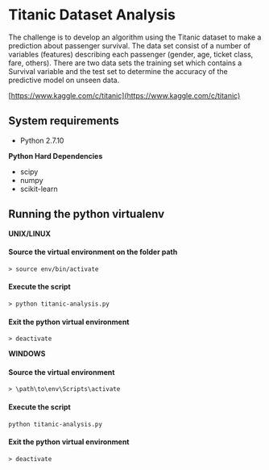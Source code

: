 # Titanic Dataset Analysis

The challenge is to develop an algorithm using the Titanic dataset to make a prediction about passenger survival. The data set consist of a number of variables (features) describing each passenger (gender, age, ticket class, fare, others). There are two data sets the training set which contains a Survival variable and the test set to determine the accuracy of the predictive model on unseen data.

[https://www.kaggle.com/c/titanic](https://www.kaggle.com/c/titanic)

## System requirements

* Python 2.7.10

**Python Hard Dependencies**

* scipy
* numpy
* scikit-learn

## Running the python virtualenv

**UNIX/LINUX**

#### Source the virtual environment on the folder path
```
> source env/bin/activate

```
#### Execute the script
```
> python titanic-analysis.py
```

#### Exit the python virtual environment
```
> deactivate
```

**WINDOWS**

#### Source the virtual environment
```
> \path\to\env\Scripts\activate

```
#### Execute the script
```
python titanic-analysis.py
```

#### Exit the python virtual environment
```
> deactivate
```
